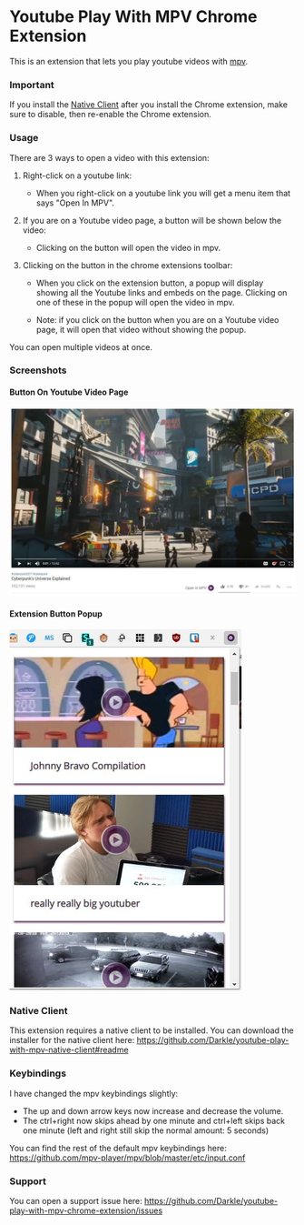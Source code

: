 # Youtube Play With MPV Chrome Extension

This is an extension that lets you play youtube videos with [mpv](https://mpv.io/ "mpv homepage").

### Important

If you install the [Native Client](#native-client) after you install the Chrome extension, make sure to disable, then re-enable the Chrome extension.

### Usage

There are 3 ways to open a video with this extension:

  1. Right-click on a youtube link:

      * When you right-click on a youtube link you will get a menu item that says "Open In MPV".

  2. If you are on a Youtube video page, a button will be shown below the video:

      * Clicking on the button will open the video in mpv.

  3. Clicking on the button in the chrome extensions toolbar:

      * When you click on the extension button, a popup will display showing all the Youtube links and embeds on the page. Clicking on one of these in the popup will open the video in mpv.

      * Note: if you click on the button when you are on a Youtube video page, it will open that video without showing the popup.

You can open multiple videos at once.

### Screenshots

#### Button On Youtube Video Page

![Youtube video page Open In MPV button](https://github.com/Darkle/youtube-play-with-mpv-chrome-extension/raw/master/readmeMedia/yt-page-button-j.jpg "Youtube video page Open In MPV button")

#### Extension Button Popup

![Extension popup](https://github.com/Darkle/youtube-play-with-mpv-chrome-extension/raw/master/readmeMedia/button-ext-popup.jpg "Extension popup")

### Native Client

This extension requires a native client to be installed. You can download the installer for the native client here: https://github.com/Darkle/youtube-play-with-mpv-native-client#readme

### Keybindings

I have changed the mpv keybindings slightly:

  * The up and down arrow keys now increase and decrease the volume.
  * The ctrl+right now skips ahead by one minute and ctrl+left skips back one minute (left and right still skip the normal amount: 5 seconds)

You can find the rest of the default mpv keybindings here: https://github.com/mpv-player/mpv/blob/master/etc/input.conf

### Support

You can open a support issue here: https://github.com/Darkle/youtube-play-with-mpv-chrome-extension/issues
